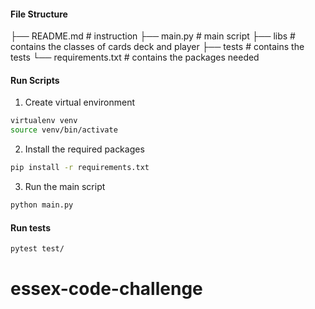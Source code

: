 #### File Structure
├── README.md  # instruction
├── main.py  # main script
├── libs  # contains the classes of cards deck and player
├── tests # contains the tests
└── requirements.txt  # contains the packages needed


#### Run Scripts
1. Create virtual environment
```bash
virtualenv venv
source venv/bin/activate
```
2. Install the required packages
```bash
pip install -r requirements.txt
```
3. Run the main script
```bash
python main.py
```

#### Run tests
```bash
pytest test/
```
# essex-code-challenge

